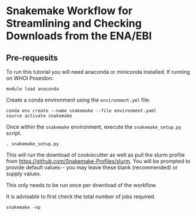 # Snakemake Workflow for Streamlining and Checking Downloads from the ENA/EBI

## Pre-requesits
To run this tutorial you will need anaconda or miniconda installed. If running on WHOI Poseidon: 
```
module load anaconda 
```

Create a conda environment using the `environment.yml` file: 
```
conda env create --name snakemake --file environment.yaml  
source activate snakemake
```

Once within the `snakemake` environment, execute the `snakemake_setup.py` script. 

```
. snakemake_setup.py
```

This will run the download of cookiecutter as well as pull the slurm profile from https://github.com/Snakemake-Profiles/slurm. You will be prompted to provide default values-- you may leave these blank (recommended) or supply values. 

This only needs to be run once per download of the workflow. 

It is advisable to first check the total number of jobs required.  

```
snakemake -np
```

